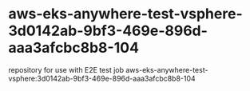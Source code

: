 # aws-eks-anywhere-test-vsphere-3d0142ab-9bf3-469e-896d-aaa3afcbc8b8-104
repository for use with E2E test job aws-eks-anywhere-test-vsphere:3d0142ab-9bf3-469e-896d-aaa3afcbc8b8-104
